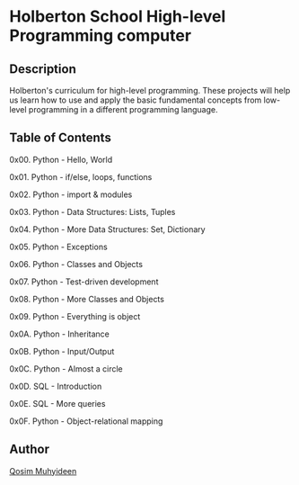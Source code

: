 # Holberton School High-level Programming computer



## Description

Holberton's curriculum for high-level programming. These projects will help us learn how to use and apply the basic fundamental concepts from low-level programming in a different programming language.



## Table of Contents 
0x00. Python - Hello, World

0x01. Python - if/else, loops, functions

0x02. Python - import & modules

0x03. Python - Data Structures: Lists, Tuples

0x04. Python - More Data Structures: Set, Dictionary

0x05. Python - Exceptions

0x06. Python - Classes and Objects

0x07. Python - Test-driven development

0x08. Python - More Classes and Objects

0x09. Python - Everything is object

0x0A. Python - Inheritance

0x0B. Python - Input/Output

0x0C. Python - Almost a circle

0x0D. SQL - Introduction

0x0E. SQL - More queries

0x0F. Python - Object-relational mapping

## Author

[Qosim Muhyideen](https://www.linkedin.com/in/kazeem-muyideen-9301a1173/)
